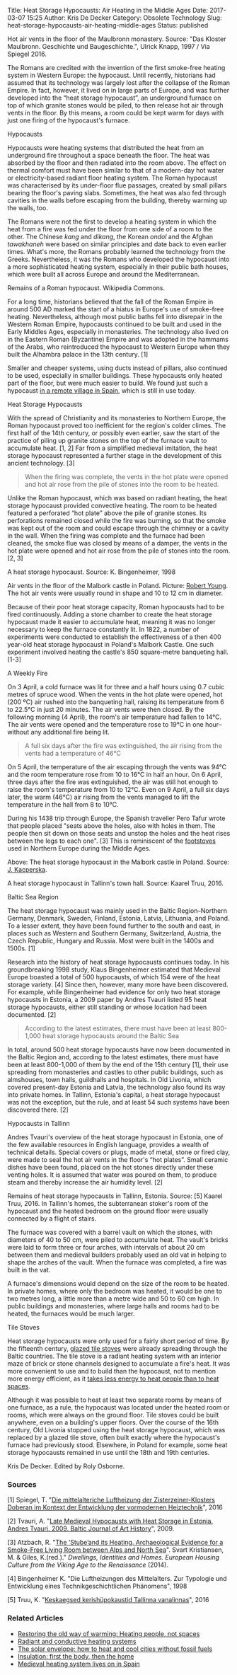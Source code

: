 Title: Heat Storage Hypocausts: Air Heating in the Middle Ages
Date: 2017-03-07 15:25
Author: Kris De Decker
Category: Obsolete Technology
Slug: heat-storage-hypocausts-air-heating-middle-ages
Status: published



Hot air vents in the floor of the Maulbronn monastery. Source: "Das
Kloster Maulbronn. Geschichte und Baugeschichte.", Ulrick Knapp, 1997 /
Via Spiegel 2016.

The Romans are credited with the invention of the first smoke-free
heating system in Western Europe: the hypocaust. Until recently,
historians had assumed that its technology was largely lost after the
collapse of the Roman Empire. In fact, however, it lived on in large
parts of Europe, and was further developed into the “heat storage
hypocaust”, an underground furnace on top of which granite stones would
be piled, to then release hot air through vents in the floor. By this
means, a room could be kept warm for days with just one firing of the
hypocaust's furnace.

Hypocausts

Hypocausts were heating systems that distributed the heat from an
underground fire throughout a space beneath the floor. The heat was
absorbed by the floor and then radiated into the room above. The effect
on thermal comfort must have been similar to that of a modern-day hot
water or electricity-based radiant floor heating system. The Roman
hypocaust was characterised by its under-floor flue passages, created by
small pillars bearing the floor's paving slabs. Sometimes, the heat was
also fed through cavities in the walls before escaping from the
building, thereby warming up the walls, too.

The Romans were not the first to develop a heating system in which the
heat from a fire was fed under the floor from one side of a room to the
other. The Chinese *kang* and *dikang*, the Korean *ondol* and the
Afghan *tawakhaneh* were based on similar principles and date back to
even earlier times. What's more, the Romans probably learned the
technology from the Greeks. Nevertheless, it was the Romans who
developed the hypocaust into a more sophisticated heating system,
especially in their public bath houses, which were built all across
Europe and around the Mediterranean.



Remains of a Roman hypocaust. Wikipedia Commons.

For a long time, historians believed that the fall of the Roman Empire
in around 500 AD marked the start of a hiatus in Europe's use of
smoke-free heating. Nevertheless, although most public baths fell into
disrepair in the Western Roman Empire, hypocausts continued to be built
and used in the Early Middles Ages, especially in monasteries. The
technology also lived on in the Eastern Roman (Byzantine) Empire and was
adopted in the hammams of the Arabs, who reintroduced the hypocaust to
Western Europe when they built the Alhambra palace in the 13th century.
\[1\]

Smaller and cheaper systems, using ducts instead of pillars, also
continued to be used, especially in smaller buildings. These hypocausts
only heated part of the floor, but were much easier to build. We found
just such a hypocaust [in a remote village in
Spain](http://www.notechmagazine.com/2017/02/medieval-heating-system-lives-on-in-spain.html),
which is still in use today.

Heat Storage Hypocausts

With the spread of Christianity and its monasteries to Northern Europe,
the Roman hypocaust proved too inefficient for the region's colder
climes. The first half of the 14th century, or possibly even earlier,
saw the start of the practice of piling up granite stones on the top of
the furnace vault to accumulate heat. \[1, 2\] Far from a simplified
medieval imitation, the heat storage hypocaust represented a further
stage in the development of this ancient technology. \[3\]

> When the firing was complete, the vents in the hot plate were opened
> and hot air rose from the pile of stones into the room to be heated.

Unlike the Roman hypocaust, which was based on radiant heating, the heat
storage hypocaust provided convective heating. The room to be heated
featured a perforated “hot plate” above the pile of granite stones. Its
perforations remained closed while the fire was burning, so that the
smoke was kept out of the room and could escape through the chimney or a
cavity in the wall. When the firing was complete and the furnace had
been cleaned, the smoke flue was closed by means of a damper, the vents
in the hot plate were opened and hot air rose from the pile of stones
into the room. \[2, 3\]



A heat storage hypocaust. Source: K. Bingenheimer, 1998



Air vents in the floor of the Malbork castle in Poland. Picture: [Robert
Young](https://www.flickr.com/photos/robertpaulyoung/3823241053/in/photolist-cxkULL-QQ2Qyj-6PR7nc).
The hot air vents were usually round in shape and 10 to 12 cm in
diameter.

Because of their poor heat storage capacity, Roman hypocausts had to be
fired continuously. Adding a stone chamber to create the heat storage
hypocaust made it easier to accumulate heat, meaning it was no longer
necessary to keep the furnace constantly lit. In 1822, a number of
experiments were conducted to establish the effectiveness of a then 400
year-old heat storage hypocaust in Poland's Malbork Castle. One such
experiment involved heating the castle's 850 square-metre banqueting
hall. \[1-3\]

A Weekly Fire

On 3 April, a cold furnace was lit for three and a half hours using 0.7
cubic metres of spruce wood. When the vents in the hot plate were
opened, hot (200 ºC) air rushed into the banqueting hall, raising its
temperature from 6 to 22.5°C in just 20 minutes. The air vents were then
closed. By the following morning (4 April), the room's air temperature
had fallen to 14°C. The air vents were opened and the temperature rose
to 19°C in one hour–without any additional fire being lit.

> A full six days after the fire was extinguished, the air rising from
> the vents had a temperature of 46°C

On 5 April, the temperature of the air escaping through the vents was
94°C and the room temperature rose from 10 to 16°C in half an hour. On 6
April, three days after the fire was extinguished, the air was still hot
enough to raise the room's temperature from 10 to 12°C. Even on 9 April,
a full six days later, the warm (46°C) air rising from the vents managed
to lift the temperature in the hall from 8 to 10°C.

During his 1438 trip through Europe, the Spanish traveller Pero Tafur
wrote that people placed "seats above the holes, also with holes in
them. The people then sit down on those seats and unstop the holes and
the heat rises between the legs to each one". \[3\] This is reminiscent
of the
[footstoves]({filename}/posts/heating-people-not-spaces.md)
used in Northern Europe during the Middle Ages.



Above: The heat storage hypocaust in the Malbork castle in Poland.
Source: [J.
Kacperska](http://www.zamek.malbork.pl/index.php%3Fp%3Dmuzeum%26a%3Dwystawy%26aid%3D48%26lang%3Den).



A heat storage hypocaust in Tallinn's town hall. Source: Kaarel Truu,
2016.

Baltic Sea Region

The heat storage hypocaust was mainly used in the Baltic Region–Northern
Germany, Denmark, Sweden, Finland, Estonia, Latvia, Lithuania, and
Poland. To a lesser extent, they have been found further to the south
and east, in places such as Western and Southern Germany, Switzerland,
Austria, the Czech Republic, Hungary and Russia. Most were built in the
1400s and 1500s. \[1\]

Research into the history of heat storage hypocausts continues today. In
his groundbreaking 1998 study, Klaus Bingenheimer estimated that
Medieval Europe boasted a total of 500 hypocausts, of which 154 were of
the heat storage variety. \[4\] Since then, however, many more have been
discovered. For example, while Bingenheimer had evidence for only two
heat storage hypocausts in Estonia, a 2009 paper by Andres Tvauri listed
95 heat storage hypocausts, either still standing or whose location had
been documented. \[2\]

> According to the latest estimates, there must have been at least
> 800-1,000 heat storage hypocausts around the Baltic Sea

In total, around 500 heat storage hypocausts have now been documented in
the Baltic Region and, according to the latest estimates, there must
have been at least 800-1,000 of them by the end of the 15th century
\[1\], their use spreading from monasteries and castles to other public
buildings, such as almshouses, town halls, guildhalls and hospitals. In
Old Livonia, which covered present-day Estonia and Latvia, the
technology also found its way into private homes. In Tallinn, Estonia's
capital, a heat storage hypocaust was not the exception, but the rule,
and at least 54 such systems have been discovered there. \[2\]

Hypocausts in Tallinn

Andres Tvauri's overview of the heat storage hypocaust in Estonia, one
of the few available resources in English language, provides a wealth of
technical details. Special covers or plugs, made of metal, stone or
fired clay, were made to seal the hot air vents in the floor's “hot
plates”. Small ceramic dishes have been found, placed on the hot stones
directly under these venting holes. It is assumed that water was poured
on them, to produce steam and thereby increase the air humidity level.
\[2\]





Remains of heat storage hypocausts in Tallinn, Estonia. Source: \[5\]
Kaarel Truu, 2016. In Tallinn's homes, the subterranean stoker's room of
the hypocaust and the heated bedroom on the ground floor were usually
connected by a flight of stairs.

The furnace was covered with a barrel vault on which the stones, with
diameters of 40 to 50 cm, were piled to accumulate heat. The vault's
bricks were laid to form three or four arches, with intervals of about
20 cm between them and medieval builders probably used an old vat in
helping to shape the arches of the vault. When the furnace was
completed, a fire was built in the vat.

A furnace's dimensions would depend on the size of the room to be
heated. In private homes, where only the bedroom was heated, it would be
one to two metres long, a little more than a metre wide and 50 to 60 cm
high. In public buildings and monasteries, where large halls and rooms
had to be heated, the furnaces would be much larger.

Tile Stoves

Heat storage hypocausts were only used for a fairly short period of
time. By the fifteenth century, [glazed tile
stoves]({filename}/posts/tile-stoves.md) were
already spreading through the Baltic countries. The tile stove is a
radiant heating system with an interior maze of brick or stone channels
designed to accumulate a fire's heat. It was more convenient to use and
to build than the hypocaust, not to mention more energy efficient, as it
[takes less energy to heat people than to heat
spaces]({filename}/posts/heating-people-not-spaces.md).

Although it was possible to heat at least two separate rooms by means of
one furnace, as a rule, the hypocaust was located under the heated room
or rooms, which were always on the ground floor. Tile stoves could be
built anywhere, even on a building's upper floors. Over the course of
the 16th century, Old Livonia stopped using the heat storage hypocaust,
which was replaced by a glazed tile stove, often built exactly where the
hypocaust's furnace had previously stood. Elsewhere, in Poland for
example, some heat storage hypocausts remained in use until the 18th and
19th centuries.

Kris De Decker. Edited by Roly Osborne.

### Sources

\[1\] Spiegel, T. "[Die mittelalteriche Luftheizung der
Zisterzeiner-Klosters Doberan im Kontext der Entwicklung der vormodernen
Heiztechnik](https://depositonce.tu-berlin.de/handle/11303/5424)", 2016

\[2\] Tvauri, A. "[Late Medieval Hypocausts with Heat Storage in
Estonia. Andres Tvauri. 2009. Baltic Journal of Art
History](https://www.google.es/url?sa=t&rct=j&q=&esrc=s&source=web&cd=3&ved=0ahUKEwjN8_OBhLnSAhWNHRQKHcVrAioQFggnMAI&url=https%3A%2F%2Fwww.etis.ee%2FFile%2FDownloadPublic%2F3b7be4ce-7673-49dc-8554-128fb6e6b172%3Fname%3DFail_tvauri%2520late%2520medieval%2520hypocaust.pdf%26type%3Dapplication%252Fpdf&usg=AFQjCNHKtZLO6fxd5mzHWS9jHp75VxF1Cg&sig2=rnFMX7gqzPmQN09fiqBjOQ&cad=rja)",
2009.

\[3\] Atzbach, R. "[The ‘Stube’and its Heating. Archaeological Evidence
for a Smoke-Free Living Room between Alps and North
Sea](http://atzbach.heimat.eu/data/AtzbachStubeAU.pdf)". Svart
Kristiansen, M. & Giles, K.(red.)." *Dwellings, Identities and Homes.
European Housing Culture from the Viking Age to the Renaissance* (2014).

\[4\] Bingenheimer K. "Die Luftheizungen des Mittelalters. Zur Typologie
und Entwicklung eines Technikgeschichtlichen Phänomens", 1998

\[5\] Truu, K. "[Keskaegsed kerishüpokaustid Tallinna
vanalinnas](https://eka.entu.ee/public-thesis/entity-424219/truu-kaarel-keskaegsed-kerishypokaustid-tallinna-vanalinnas)",
2016

### Related Articles

-   [Restoring the old way of warming: Heating people, not
    spaces]({filename}/posts/heating-people-not-spaces.md)
-   [Radiant and conductive heating
    systems]({filename}/posts/radiant-and-conductive-heating-systems.md)
-   [The solar envelope: how to heat and cool cities without fossil
    fuels]({filename}/posts/solar-oriented-cities-1-the-solar-envelope.md)
-   [Insulation: first the body, then the
    home]({filename}/posts/body-insulation-thermal-underwear.md)
-   [Medieval heating system lives on in
    Spain](http://www.notechmagazine.com/2017/02/medieval-heating-system-lives-on-in-spain.html)


